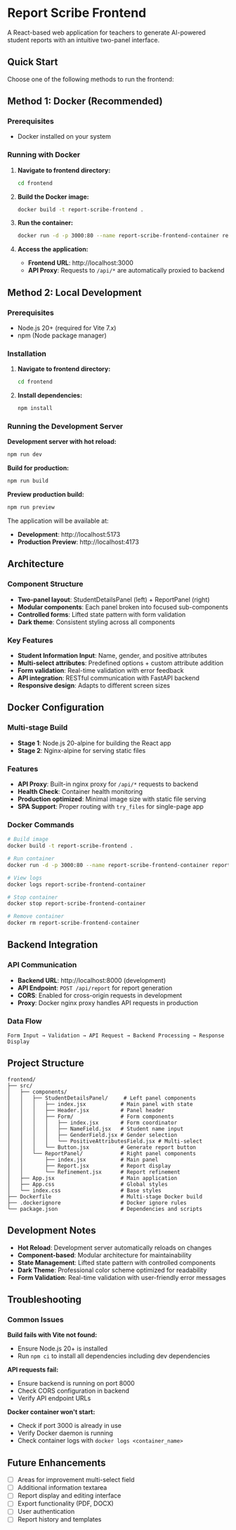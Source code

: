# Report Scribe Frontend

A React-based web application for teachers to generate AI-powered student reports with an intuitive two-panel interface.

## Quick Start

Choose one of the following methods to run the frontend:

## Method 1: Docker (Recommended)

### Prerequisites
- Docker installed on your system

### Running with Docker

1. **Navigate to frontend directory:**
   ```bash
   cd frontend
   ```

2. **Build the Docker image:**
   ```bash
   docker build -t report-scribe-frontend .
   ```

3. **Run the container:**
   ```bash
   docker run -d -p 3000:80 --name report-scribe-frontend-container report-scribe-frontend
   ```

4. **Access the application:**
   - **Frontend URL**: http://localhost:3000
   - **API Proxy**: Requests to `/api/*` are automatically proxied to backend

## Method 2: Local Development

### Prerequisites
- Node.js 20+ (required for Vite 7.x)
- npm (Node package manager)

### Installation

1. **Navigate to frontend directory:**
   ```bash
   cd frontend
   ```

2. **Install dependencies:**
   ```bash
   npm install
   ```

### Running the Development Server

**Development server with hot reload:**
```bash
npm run dev
```

**Build for production:**
```bash
npm run build
```

**Preview production build:**
```bash
npm run preview
```

The application will be available at:
- **Development**: http://localhost:5173
- **Production Preview**: http://localhost:4173

## Architecture

### Component Structure
- **Two-panel layout**: StudentDetailsPanel (left) + ReportPanel (right)
- **Modular components**: Each panel broken into focused sub-components
- **Controlled forms**: Lifted state pattern with form validation
- **Dark theme**: Consistent styling across all components

### Key Features
- **Student Information Input**: Name, gender, and positive attributes
- **Multi-select attributes**: Predefined options + custom attribute addition
- **Form validation**: Real-time validation with error feedback
- **API integration**: RESTful communication with FastAPI backend
- **Responsive design**: Adapts to different screen sizes

## Docker Configuration

### Multi-stage Build
- **Stage 1**: Node.js 20-alpine for building the React app
- **Stage 2**: Nginx-alpine for serving static files

### Features
- **API Proxy**: Built-in nginx proxy for `/api/*` requests to backend
- **Health Check**: Container health monitoring
- **Production optimized**: Minimal image size with static file serving
- **SPA Support**: Proper routing with `try_files` for single-page app

### Docker Commands

```bash
# Build image
docker build -t report-scribe-frontend .

# Run container
docker run -d -p 3000:80 --name report-scribe-frontend-container report-scribe-frontend

# View logs
docker logs report-scribe-frontend-container

# Stop container
docker stop report-scribe-frontend-container

# Remove container
docker rm report-scribe-frontend-container
```

## Backend Integration

### API Communication
- **Backend URL**: http://localhost:8000 (development)
- **API Endpoint**: `POST /api/report` for report generation
- **CORS**: Enabled for cross-origin requests in development
- **Proxy**: Docker nginx proxy handles API requests in production

### Data Flow
```
Form Input → Validation → API Request → Backend Processing → Response Display
```

## Project Structure

```
frontend/
├── src/
│   ├── components/
│   │   ├── StudentDetailsPanel/     # Left panel components
│   │   │   ├── index.jsx           # Main panel with state
│   │   │   ├── Header.jsx          # Panel header
│   │   │   ├── Form/               # Form components
│   │   │   │   ├── index.jsx       # Form coordinator
│   │   │   │   ├── NameField.jsx   # Student name input
│   │   │   │   ├── GenderField.jsx # Gender selection
│   │   │   │   └── PositiveAttributesField.jsx # Multi-select
│   │   │   └── Button.jsx          # Generate report button
│   │   └── ReportPanel/            # Right panel components
│   │       ├── index.jsx           # Main panel
│   │       ├── Report.jsx          # Report display
│   │       └── Refinement.jsx      # Report refinement
│   ├── App.jsx                     # Main application
│   ├── App.css                     # Global styles
│   └── index.css                   # Base styles
├── Dockerfile                      # Multi-stage Docker build
├── .dockerignore                   # Docker ignore rules
└── package.json                    # Dependencies and scripts
```

## Development Notes

- **Hot Reload**: Development server automatically reloads on changes
- **Component-based**: Modular architecture for maintainability
- **State Management**: Lifted state pattern with controlled components
- **Dark Theme**: Professional color scheme optimized for readability
- **Form Validation**: Real-time validation with user-friendly error messages

## Troubleshooting

### Common Issues

**Build fails with Vite not found:**
- Ensure Node.js 20+ is installed
- Run `npm ci` to install all dependencies including dev dependencies

**API requests fail:**
- Ensure backend is running on port 8000
- Check CORS configuration in backend
- Verify API endpoint URLs

**Docker container won't start:**
- Check if port 3000 is already in use
- Verify Docker daemon is running
- Check container logs with `docker logs <container_name>`

## Future Enhancements

- [ ] Areas for improvement multi-select field
- [ ] Additional information textarea
- [ ] Report display and editing interface
- [ ] Export functionality (PDF, DOCX)
- [ ] User authentication
- [ ] Report history and templates
